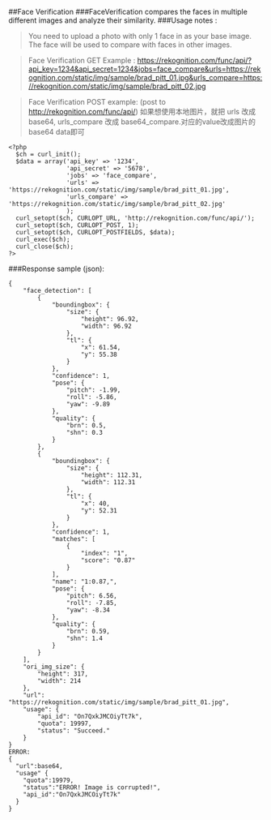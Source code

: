 ##Face Verification
###FaceVerification compares the faces in multiple different images and analyze their similarity.
###Usage notes :
> You need to upload a photo with only 1 face in as your base image. The face will be used to compare with faces in other images.

> Face Verification GET Example :
https://rekognition.com/func/api/?api_key=1234&api_secret=1234&jobs=face_compare&urls=https://rekognition.com/static/img/sample/brad_pitt_01.jpg&urls_compare=https://rekognition.com/static/img/sample/brad_pitt_02.jpg

> Face Verification POST example: (post to http://rekognition.com/func/api/)
如果想使用本地图片，就把 urls 改成 base64, urls_compare 改成 base64_compare.对应的value改成图片的base64 data即可

```
<?php
  $ch = curl_init();
  $data = array('api_key' => '1234', 
                'api_secret' => '5678', 
                'jobs' => 'face_compare',
                'urls' => 'https://rekognition.com/static/img/sample/brad_pitt_01.jpg',
                'urls_compare' => 'https://rekognition.com/static/img/sample/brad_pitt_02.jpg'
                );
  curl_setopt($ch, CURLOPT_URL, 'http://rekognition.com/func/api/');
  curl_setopt($ch, CURLOPT_POST, 1);
  curl_setopt($ch, CURLOPT_POSTFIELDS, $data);
  curl_exec($ch);
  curl_close($ch);
?>
```
###Response sample (json):

```
{
    "face_detection": [
        {
            "boundingbox": {
                "size": {
                    "height": 96.92,
                    "width": 96.92
                },
                "tl": {
                    "x": 61.54,
                    "y": 55.38
                }
            },
            "confidence": 1,
            "pose": {
                "pitch": -1.99,
                "roll": -5.86,
                "yaw": -9.89
            },
            "quality": {
                "brn": 0.5,
                "shn": 0.3
            }
        },
        {
            "boundingbox": {
                "size": {
                    "height": 112.31,
                    "width": 112.31
                },
                "tl": {
                    "x": 40,
                    "y": 52.31
                }
            },
            "confidence": 1,
            "matches": [
                {
                    "index": "1",
                    "score": "0.87"
                }
            ],
            "name": "1:0.87,",
            "pose": {
                "pitch": 6.56,
                "roll": -7.85,
                "yaw": -8.34
            },
            "quality": {
                "brn": 0.59,
                "shn": 1.4
            }
        }
    ],
    "ori_img_size": {
        "height": 317,
        "width": 214
    },
    "url": "https://rekognition.com/static/img/sample/brad_pitt_01.jpg",
    "usage": {
        "api_id": "On7QxkJMCOiyTt7k",
        "quota": 19997,
        "status": "Succeed."
    }
}
ERROR:
{
  "url":base64,
  "usage" {
    "quota":19979,
    "status":"ERROR! Image is corrupted!",
    "api_id":"On7QxkJMCOiyTt7k"
  }
}
```